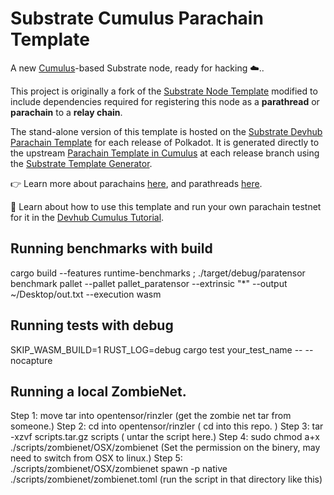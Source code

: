# Substrate Cumulus Parachain Template

A new [Cumulus](https://github.com/paritytech/cumulus/)-based Substrate node, ready for hacking ☁️..

This project is originally a fork of the
[Substrate Node Template](https://github.com/substrate-developer-hub/substrate-node-template)
modified to include dependencies required for registering this node as a **parathread** or
**parachain** to a **relay chain**.

The stand-alone version of this template is hosted on the
[Substrate Devhub Parachain Template](https://github.com/substrate-developer-hub/substrate-parachain-template/)
for each release of Polkadot. It is generated directly to the upstream
[Parachain Template in Cumulus](https://github.com/paritytech/cumulus/tree/master/parachain-template)
at each release branch using the
[Substrate Template Generator](https://github.com/paritytech/substrate-template-generator/).

👉 Learn more about parachains [here](https://wiki.polkadot.network/docs/learn-parachains), and
parathreads [here](https://wiki.polkadot.network/docs/learn-parathreads).


🧙 Learn about how to use this template and run your own parachain testnet for it in the
[Devhub Cumulus Tutorial](https://docs.substrate.io/tutorials/v3/cumulus/start-relay/).


## Running benchmarks with build 
cargo build --features runtime-benchmarks ; ./target/debug/paratensor benchmark pallet --pallet pallet_paratensor --extrinsic "*" --output ~/Desktop/out.txt --execution wasm

## Running tests with debug
SKIP_WASM_BUILD=1 RUST_LOG=debug cargo test your_test_name -- --nocapture

## Running a local ZombieNet.
Step 1: move tar into opentensor/rinzler (get the zombie net tar from someone.)
Step 2: cd into opentensor/rinzler ( cd into this repo. )
Step 3: tar -xzvf scripts.tar.gz scripts ( untar the script here.)
Step 4: sudo chmod a+x ./scripts/zombienet/OSX/zombienet (Set the permission on the binery, may need to switch from OSX to linux.)
Step 5: ./scripts/zombienet/OSX/zombienet spawn -p native ./scripts/zombienet/zombienet.toml (run the script in that directory like this)
